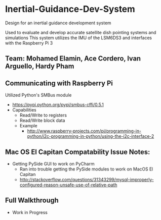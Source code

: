 # Inertial-Guidance-Dev-System


Design for an inertial guidance development system

Used to evaluate and develop accurate satellite dish pointing systems and simulations
This system utilizes the IMU of the LSM6DS3 and interfaces with the Raspberry Pi 3

## Team: Mohamed Elamin, Ace Cordero, Ivan Arguello, Hardy Pham

## Communicating with Raspberry Pi
Utilized Python's SMBus module
- https://pypi.python.org/pypi/smbus-cffi/0.5.1
- Capabilities
    - Read/Write to registers
    - Read/Write block data
    - Example
        - http://www.raspberry-projects.com/pi/programming-in-python/i2c-programming-in-python/using-the-i2c-interface-2

## Mac OS El Capitan Compatability Issue Notes:
- Getting PySide GUI to work on PyCharm
    - Ran into trouble getting the PySide modules to work on MacOS El Capitan
    - http://stackoverflow.com/questions/31343299/mysql-improperly-configured-reason-unsafe-use-of-relative-path
    
## Full Walkthrough
- Work in Progress
